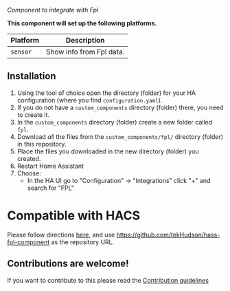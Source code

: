 _Component to integrate with Fpl_

**This component will set up the following platforms.**

Platform | Description
-- | --
`sensor` | Show info from Fpl data.


## Installation

1. Using the tool of choice open the directory (folder) for your HA configuration (where you find `configuration.yaml`).
2. If you do not have a `custom_components` directory (folder) there, you need to create it.
3. In the `custom_components` directory (folder) create a new folder called `fpl`.
4. Download _all_ the files from the `custom_components/fpl/` directory (folder) in this repository.
5. Place the files you downloaded in the new directory (folder) you created.
6. Restart Home Assistant
7. Choose:
   - In the HA UI go to "Configuration" -> "Integrations" click "+" and search for "FPL"

# Compatible with HACS
Please follow directions [here](https://hacs.xyz/docs/faq/custom_repositories/), and use https://github.com/tekHudson/hass-fpl-component as the repository URL.
## Contributions are welcome!

If you want to contribute to this please read the [Contribution guidelines](CONTRIBUTING.md)
